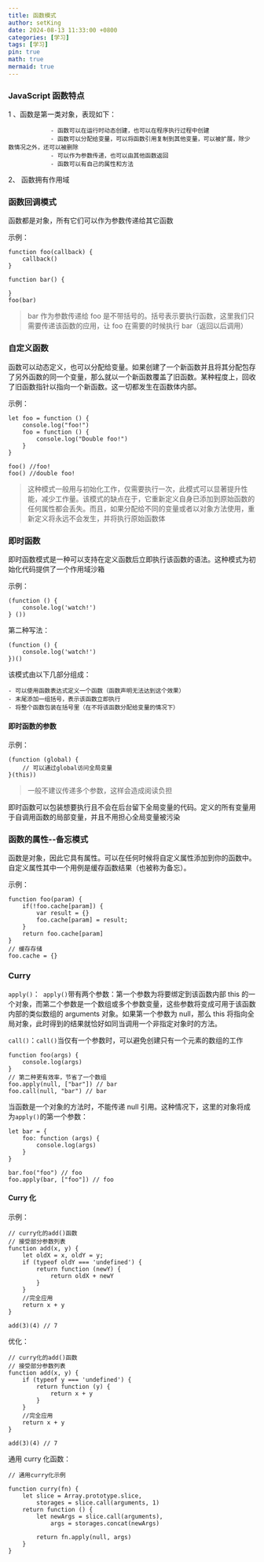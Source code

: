 ```yaml
---
title: 函数模式
author: setKing
date: 2024-08-13 11:33:00 +0800
categories: [学习]
tags: [学习]
pin: true
math: true
mermaid: true
---
```


### JavaScript 函数特点

1 、函数是第一类对象，表现如下：

    			- 函数可以在运行时动态创建，也可以在程序执行过程中创建
    			- 函数可以分配给变量，可以将函数引用复制到其他变量，可以被扩展，除少数情况之外，还可以被删除
    			- 可以作为参数传递，也可以由其他函数返回
    			- 函数可以有自己的属性和方法

2、 函数拥有作用域

### 函数回调模式

函数都是对象，所有它们可以作为参数传递给其它函数

示例：

```
function foo(callback) {
    callback()
}

function bar() {

}
foo(bar)
```

> bar 作为参数传递给 foo 是不带括号的。括号表示要执行函数，这里我们只需要传递该函数的应用，让 foo 在需要的时候执行 bar（返回以后调用）

### 自定义函数

函数可以动态定义，也可以分配给变量。如果创建了一个新函数并且将其分配包存了另外函数的同一个变量，那么就以一个新函数覆盖了旧函数。某种程度上，回收了旧函数指针以指向一个新函数。这一切都发生在函数体内部。

示例：

```
let foo = function () {
    console.log("foo!")
    foo = function () {
        console.log("Double foo!")
    }
}

foo() //foo!
foo() //double foo!
```

> 这种模式一般用与初始化工作，仅需要执行一次，此模式可以显著提升性能，减少工作量。该模式的缺点在于，它重新定义自身已添加到原始函数的任何属性都会丢失。而且，如果分配给不同的变量或者以对象方法使用，重新定义将永远不会发生，并将执行原始函数体

### 即时函数

即时函数模式是一种可以支持在定义函数后立即执行该函数的语法。这种模式为初始化代码提供了一个作用域沙箱

示例：

```
(function () {
	console.log('watch!')
} ())
```

第二种写法：

```
(function () {
	console.log('watch!')
})()
```

该模式由以下几部分组成：

    - 可以使用函数表达式定义一个函数（函数声明无法达到这个效果）
    - 末尾添加一组括号，表示该函数立即执行
    - 将整个函数包装在括号里（在不将该函数分配给变量的情况下）

#### 即时函数的参数

示例：

```
(function (global) {
	// 可以通过global访问全局变量
}(this))
```

> 一般不建议传递多个参数，这样会造成阅读负担

即时函数可以包装想要执行且不会在后台留下全局变量的代码。定义的所有变量用于自调用函数的局部变量，并且不用担心全局变量被污染

### 函数的属性--备忘模式

函数是对象，因此它具有属性。可以在任何时候将自定义属性添加到你的函数中。自定义属性其中一个用例是缓存函数结果（也被称为备忘）。

示例：

```
function foo(param) {
	if(!foo.cache[param]) {
		var result = {}
		foo.cache[param] = result;
	}
	return foo.cache[param]
}
// 缓存存储
foo.cache = {}
```

### Curry

`apply()`：` apply()`带有两个参数：第一个参数为将要绑定到该函数内部 this 的一个对象，而第二个参数是一个数组或多个参数变量，这些参数将变成可用于该函数内部的类似数组的 arguments 对象。如果第一个参数为 null，那么 this 将指向全局对象，此时得到的结果就恰好如同当调用一个非指定对象时的方法。

`call()`：`call()`当仅有一个参数时，可以避免创建只有一个元素的数组的工作

```
function foo(args) {
    console.log(args)
}
// 第二种更有效率，节省了一个数组
foo.apply(null, ["bar"]) // bar
foo.call(null, "bar") // bar
```

当函数是一个对象的方法时，不能传递 null 引用。这种情况下，这里的对象将成为`apply()`的第一个参数：

```
let bar = {
    foo: function (args) {
        console.log(args)
    }
}

bar.foo("foo") // foo
foo.apply(bar, ["foo"]) // foo
```

#### Curry 化

示例：

```
// curry化的add()函数
// 接受部分参数列表
function add(x, y) {
    let oldX = x, oldY = y;
    if (typeof oldY === 'undefined') {
        return function (newY) {
            return oldX + newY
        }
    }
    //完全应用
    return x + y
}

add(3)(4) // 7
```

优化：

```
// curry化的add()函数
// 接受部分参数列表
function add(x, y) {
    if (typeof y === 'undefined') {
        return function (y) {
            return x + y
        }
    }
    //完全应用
    return x + y
}

add(3)(4) // 7
```

通用 curry 化函数：

```
// 通用curry化示例

function curry(fn) {
    let slice = Array.prototype.slice,
        storages = slice.call(arguments, 1)
    return function () {
        let newArgs = slice.call(arguments),
            args = storages.concat(newArgs)

        return fn.apply(null, args)
    }
}
```
